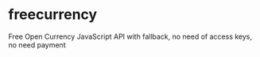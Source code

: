 # freecurrency
Free Open Currency JavaScript API with fallback, no need of access keys, no need payment
